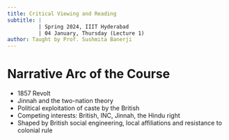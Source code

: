```yaml
---
title: Critical Viewing and Reading
subtitle: |
          | Spring 2024, IIIT Hyderabad
          | 04 January, Thursday (Lecture 1)
author: Taught by Prof. Sushmita Banerji
---
```


# Narrative Arc of the Course
* 1857 Revolt
* Jinnah and the two-nation theory
* Political exploitation of caste by the British
* Competing interests: British, INC, Jinnah, the Hindu right
* Shaped by British social engineering, local affiliations and resistance to colonial rule